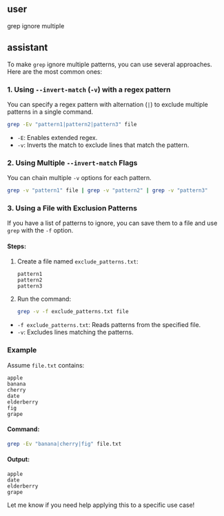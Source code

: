 ## user
grep ignore multiple 
## assistant

To make `grep` ignore multiple patterns, you can use several approaches. Here are the most common ones:

### 1. **Using `--invert-match` (`-v`) with a regex pattern**
You can specify a regex pattern with alternation (`|`) to exclude multiple patterns in a single command.

```bash
grep -Ev "pattern1|pattern2|pattern3" file
```

- `-E`: Enables extended regex.
- `-v`: Inverts the match to exclude lines that match the pattern.

### 2. **Using Multiple `--invert-match` Flags**
You can chain multiple `-v` options for each pattern.

```bash
grep -v "pattern1" file | grep -v "pattern2" | grep -v "pattern3"
```

### 3. **Using a File with Exclusion Patterns**
If you have a list of patterns to ignore, you can save them to a file and use `grep` with the `-f` option.

#### Steps:
1. Create a file named `exclude_patterns.txt`:
   ```
   pattern1
   pattern2
   pattern3
   ```
2. Run the command:
   ```bash
   grep -v -f exclude_patterns.txt file
   ```

- `-f exclude_patterns.txt`: Reads patterns from the specified file.
- `-v`: Excludes lines matching the patterns.

### Example
Assume `file.txt` contains:
```
apple
banana
cherry
date
elderberry
fig
grape
```

#### Command:
```bash
grep -Ev "banana|cherry|fig" file.txt
```

#### Output:
```
apple
date
elderberry
grape
``` 

Let me know if you need help applying this to a specific use case!